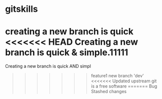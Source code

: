 # gitskills
creating a new branch is quick
<<<<<<< HEAD
Creating a new branch is quick & simple.11111
=======
Creating a new branch is quick AND simpl
>>>>>>> feature1
new branch 'dev'
<<<<<<< Updated upstream
git is a free software
=======
Bug
>>>>>>> Stashed changes
